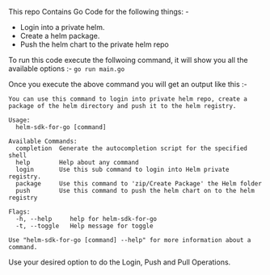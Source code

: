 This repo Contains Go Code for the following things: -
- Login into a private helm.
- Create a helm package.
- Push the helm chart to the private helm repo

To run this code execute the follwoing command, it will show you all the available options :- 
`go run main.go`

Once you execute the above command you will get an output like this :-

```
You can use this command to login into private helm repo, create a package of the helm directory and push it to the helm registry.

Usage:
  helm-sdk-for-go [command]

Available Commands:
  completion  Generate the autocompletion script for the specified shell
  help        Help about any command
  login       Use this sub command to login into Helm private registry.
  package     Use this command to 'zip/Create Package' the Helm folder
  push        Use this command to push the helm chart on to the helm registry

Flags:
  -h, --help     help for helm-sdk-for-go
  -t, --toggle   Help message for toggle

Use "helm-sdk-for-go [command] --help" for more information about a command.
```

Use your desired option to do the Login, Push and Pull Operations.